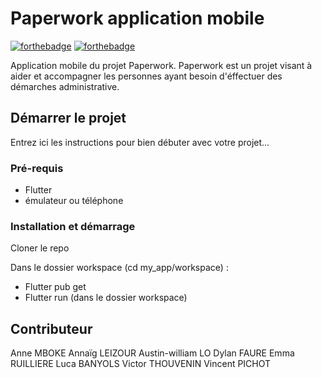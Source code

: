 # Paperwork application mobile

[![forthebadge](http://forthebadge.com/images/badges/built-with-love.svg)](http://forthebadge.com)  [![forthebadge](http://forthebadge.com/images/badges/powered-by-electricity.svg)](http://forthebadge.com)

Application mobile du projet Paperwork. Paperwork est un projet visant à aider et accompagner les personnes ayant besoin d'éffectuer des démarches administrative.

## Démarrer le projet

Entrez ici les instructions pour bien débuter avec votre projet...

### Pré-requis

- Flutter
- émulateur ou téléphone

### Installation et démarrage
Cloner le repo

Dans le dossier workspace (cd my_app/workspace) :
- Flutter pub get
- Flutter run (dans le dossier workspace)

## Contributeur

Anne MBOKE
Annaïg LEIZOUR
Austin-william LO
Dylan FAURE
Emma RUILLIERE
Luca BANYOLS
Victor THOUVENIN
Vincent PICHOT

